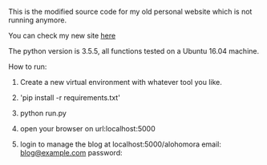 This is the modified source code for my old personal website which is not running anymore.

You can check my new site [here](http://dorisxiang.com)

The python version is 3.5.5, all functions tested on a Ubuntu 16.04 machine.


How to run:

1) Create a new virtual environment with whatever tool you like.
2) 'pip install -r requirements.txt'
3) python run.py 

4) open your browser on url:localhost:5000

5) login to manage the blog at localhost:5000/alohomora
email: blog@example.com
password: 


